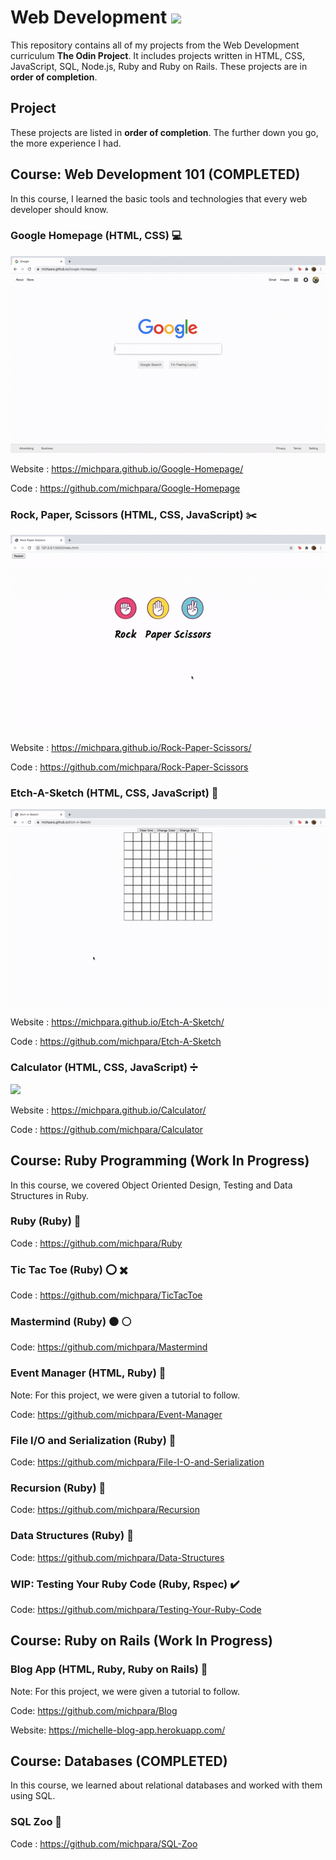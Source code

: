 # **Web Development**  <img src="https://media.giphy.com/media/d9IfL7seBexHLct75B/giphy.gif" width="100">

This repository contains all of my projects from the Web Development curriculum **The Odin Project**. It includes projects written in HTML, CSS, JavaScript,
SQL, Node.js, Ruby and Ruby on Rails. These projects are in **order of completion**. 

## **Project**

These projects are listed in **order of completion**. The further down you go, the more experience I had.

## Course: Web Development 101 (COMPLETED) 
  
  In this course, I learned the basic tools and technologies that every web developer should know.

  ### **Google Homepage (HTML, CSS)** :computer:
  
  ![](gifs/google-homepage.gif)

  Website : https://michpara.github.io/Google-Homepage/

  Code : https://github.com/michpara/Google-Homepage

  ### **Rock, Paper, Scissors (HTML, CSS, JavaScript)** :scissors:

![](gifs/rps.gif)

  Website : https://michpara.github.io/Rock-Paper-Scissors/

  Code : https://github.com/michpara/Rock-Paper-Scissors

  ### **Etch-A-Sketch (HTML, CSS, JavaScript)** :notebook:
  
 ![](gifs/etch-a-sketch.gif)

  Website : https://michpara.github.io/Etch-A-Sketch/

  Code : https://github.com/michpara/Etch-A-Sketch

  ### **Calculator (HTML, CSS, JavaScript)** :heavy_division_sign:
  
![](gifs/calculator.gif)

  Website : https://michpara.github.io/Calculator/

  Code : https://github.com/michpara/Calculator
  
## **Course: Ruby Programming (Work In Progress)**

  In this course, we covered Object Oriented Design, Testing and Data Structures in Ruby.
  
  ### **Ruby (Ruby)** :gem:
  
  Code : https://github.com/michpara/Ruby

  ### **Tic Tac Toe (Ruby)** :o: :heavy_multiplication_x:
 
  Code : https://github.com/michpara/TicTacToe
 
  ### **Mastermind (Ruby)** :black_circle: :white_circle:
  
  Code: https://github.com/michpara/Mastermind
  
  ### **Event Manager (HTML, Ruby)** :book:
  Note: For this project, we were given a tutorial to follow.
  
  Code: https://github.com/michpara/Event-Manager
  
  ### **File I/O and Serialization (Ruby)** :page_with_curl:
  
  Code: https://github.com/michpara/File-I-O-and-Serialization
  
  ### **Recursion (Ruby)** :gem:
  
  Code: https://github.com/michpara/Recursion
  
  ### **Data Structures (Ruby)** :gem:
  
  Code: https://github.com/michpara/Data-Structures
  
  ### **WIP: Testing Your Ruby Code (Ruby, Rspec)** :heavy_check_mark:
  
  Code: https://github.com/michpara/Testing-Your-Ruby-Code

## **Course: Ruby on Rails (Work In Progress)**
  
  ### **Blog App (HTML, Ruby, Ruby on Rails)** :pencil:
  
  Note: For this project, we were given a tutorial to follow.

  Code: https://github.com/michpara/Blog
  
  Website: https://michelle-blog-app.herokuapp.com/

## **Course: Databases (COMPLETED)**

  In this course, we learned about relational databases and worked with them using SQL.

  ### **SQL Zoo** :leopard:

  Code : https://github.com/michpara/SQL-Zoo
